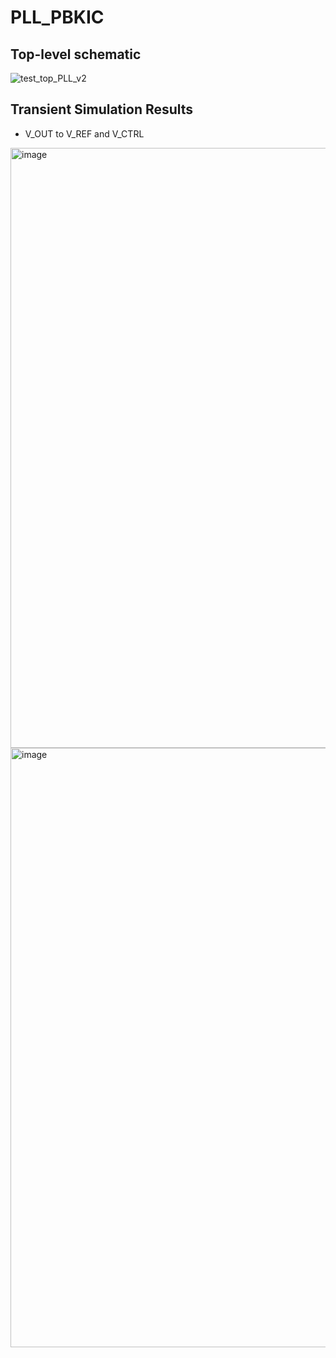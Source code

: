 # PLL_PBKIC

## Top-level schematic

![test_top_PLL_v2](https://github.com/huydo272/PLL_PBKIC/assets/84896940/0ed168b3-c959-4ed9-bf96-26a3eab0032e)

## Transient Simulation Results

- V_OUT to V_REF and V_CTRL
  
<img width="960" alt="image" src="https://github.com/huydo272/PLL_PBKIC/assets/84896940/7620471d-4845-4224-9d98-af6ae877c60b">

<img width="959" alt="image" src="https://github.com/huydo272/PLL_PBKIC/assets/84896940/fe8c812e-0058-4226-9332-bc9f0fbcca09">


